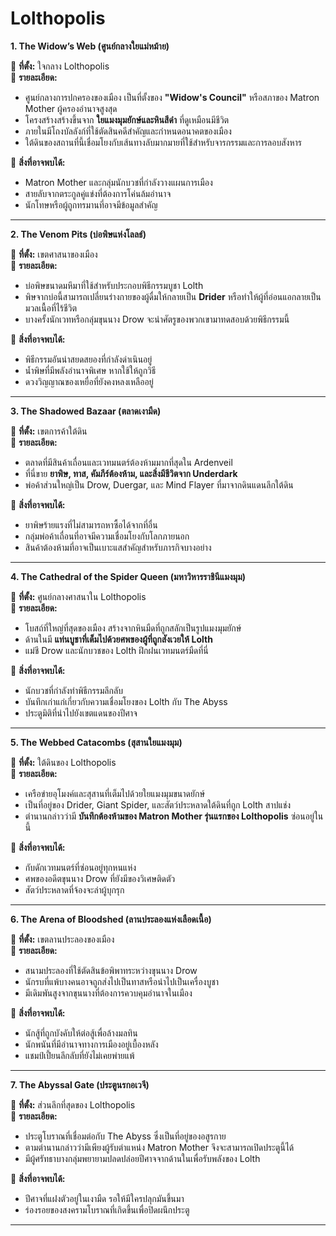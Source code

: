 # **Lolthopolis**

**1\. The Widow’s Web (ศูนย์กลางใยแม่หม้าย)**

📍 **ที่ตั้ง:** ใจกลาง Lolthopolis  
🌟 **รายละเอียด:**

* ศูนย์กลางการปกครองของเมือง เป็นที่ตั้งของ **"Widow's Council"** หรือสภาของ Matron Mother ผู้ครองอำนาจสูงสุด  
* โครงสร้างสร้างขึ้นจาก **ใยแมงมุมยักษ์และหินสีดำ** ที่ดูเหมือนมีชีวิต  
* ภายในมีโถงบัลลังก์ที่ใช้ตัดสินคดีสำคัญและกำหนดอนาคตของเมือง  
* ใต้ดินของสถานที่นี้เชื่อมโยงกับเส้นทางลับมากมายที่ใช้สำหรับจารกรรมและการลอบสังหาร

🔎 **สิ่งที่อาจพบได้:**

* Matron Mother และกลุ่มนักบวชที่กำลังวางแผนการเมือง  
* สายลับจากตระกูลคู่แข่งที่ต้องการโค่นล้มอำนาจ  
* นักโทษหรือผู้ถูกทรมานที่อาจมีข้อมูลสำคัญ

---

**2\. The Venom Pits (บ่อพิษแห่งโลลธ์)**

📍 **ที่ตั้ง:** เขตศาสนาของเมือง  
🌟 **รายละเอียด:**

* บ่อพิษขนาดมหึมาที่ใช้สำหรับประกอบพิธีกรรมบูชา Lolth  
* พิษจากบ่อนี้สามารถเปลี่ยนร่างกายของผู้ดื่มให้กลายเป็น **Drider** หรือทำให้ผู้ที่อ่อนแอกลายเป็นมวลเนื้อที่ไร้ชีวิต  
* บางครั้งนักเวทหรือกลุ่มขุนนาง Drow จะนำศัตรูของพวกเขามาทดสอบด้วยพิธีกรรมนี้

🔎 **สิ่งที่อาจพบได้:**

* พิธีกรรมอันน่าสยดสยองที่กำลังดำเนินอยู่  
* น้ำพิษที่มีพลังอำนาจพิเศษ หากใช้ให้ถูกวิธี  
* ดวงวิญญาณของเหยื่อที่ยังคงหลงเหลืออยู่

---

**3\. The Shadowed Bazaar (ตลาดเงามืด)**

📍 **ที่ตั้ง:** เขตการค้าใต้ดิน  
🌟 **รายละเอียด:**

* ตลาดที่มีสินค้าเถื่อนและเวทมนตร์ต้องห้ามมากที่สุดใน Ardenveil  
* ที่นี่ขาย **ยาพิษ, ทาส, คัมภีร์ต้องห้าม, และสิ่งมีชีวิตจาก Underdark**  
* พ่อค้าส่วนใหญ่เป็น Drow, Duergar, และ Mind Flayer ที่มาจากดินแดนลึกใต้ดิน

🔎 **สิ่งที่อาจพบได้:**

* ยาพิษร้ายแรงที่ไม่สามารถหาซื้อได้จากที่อื่น  
* กลุ่มพ่อค้าเถื่อนที่อาจมีความเชื่อมโยงกับโลกภายนอก  
* สินค้าต้องห้ามที่อาจเป็นเบาะแสสำคัญสำหรับภารกิจบางอย่าง

---

**4\. The Cathedral of the Spider Queen (มหาวิหารราชินีแมงมุม)**

📍 **ที่ตั้ง:** ศูนย์กลางศาสนาใน Lolthopolis  
🌟 **รายละเอียด:**

* โบสถ์ที่ใหญ่ที่สุดของเมือง สร้างจากหินมืดที่ถูกสลักเป็นรูปแมงมุมยักษ์  
* ด้านในมี **แท่นบูชาที่เต็มไปด้วยศพของผู้ที่ถูกสังเวยให้ Lolth**  
* แม่ชี Drow และนักบวชของ Lolth ฝึกฝนเวทมนตร์มืดที่นี่

🔎 **สิ่งที่อาจพบได้:**

* นักบวชที่กำลังทำพิธีกรรมลึกลับ  
* บันทึกเก่าแก่เกี่ยวกับความเชื่อมโยงของ Lolth กับ The Abyss  
* ประตูมิติที่นำไปยังเขตแดนของปีศาจ

---

**5\. The Webbed Catacombs (สุสานใยแมงมุม)**

📍 **ที่ตั้ง:** ใต้ดินของ Lolthopolis  
🌟 **รายละเอียด:**

* เครือข่ายอุโมงค์และสุสานที่เต็มไปด้วยใยแมงมุมขนาดยักษ์  
* เป็นที่อยู่ของ Drider, Giant Spider, และสัตว์ประหลาดใต้ดินที่ถูก Lolth สาปแช่ง  
* ตำนานกล่าวว่ามี **บันทึกต้องห้ามของ Matron Mother รุ่นแรกของ Lolthopolis** ซ่อนอยู่ในนี้

🔎 **สิ่งที่อาจพบได้:**

* กับดักเวทมนตร์ที่ซ่อนอยู่ทุกหนแห่ง  
* ศพของอดีตขุนนาง Drow ที่ยังมีของวิเศษติดตัว  
* สัตว์ประหลาดที่จ้องจะล่าผู้บุกรุก

---

**6\. The Arena of Bloodshed (ลานประลองแห่งเลือดเนื้อ)**

📍 **ที่ตั้ง:** เขตลานประลองของเมือง  
🌟 **รายละเอียด:**

* สนามประลองที่ใช้ตัดสินข้อพิพาทระหว่างขุนนาง Drow  
* นักรบที่แพ้บางคนอาจถูกส่งไปเป็นทาสหรือนำไปเป็นเครื่องบูชา  
* มีเดิมพันสูงจากขุนนางที่ต้องการควบคุมอำนาจในเมือง

🔎 **สิ่งที่อาจพบได้:**

* นักสู้ที่ถูกบังคับให้ต่อสู้เพื่อล้างมลทิน  
* นักพนันที่มีอำนาจทางการเมืองอยู่เบื้องหลัง  
* แชมป์เปี้ยนลึกลับที่ยังไม่เคยพ่ายแพ้

---

**7\. The Abyssal Gate (ประตูนรกอเวจี)**

📍 **ที่ตั้ง:** ส่วนลึกที่สุดของ Lolthopolis  
🌟 **รายละเอียด:**

* ประตูโบราณที่เชื่อมต่อกับ The Abyss ซึ่งเป็นที่อยู่ของอสูรกาย  
* ตามตำนานกล่าวว่ามีเพียงผู้รับตำแหน่ง Matron Mother จึงจะสามารถเปิดประตูนี้ได้  
* มีผู้ศรัทธาบางกลุ่มพยายามปลดปล่อยปีศาจจากด้านในเพื่อรับพลังของ Lolth

🔎 **สิ่งที่อาจพบได้:**

* ปีศาจที่แฝงตัวอยู่ในเงามืด รอให้มีใครปลุกมันขึ้นมา  
* ร่องรอยของสงครามโบราณที่เกิดขึ้นเพื่อปิดผนึกประตู

---